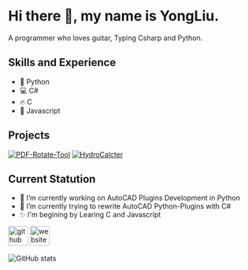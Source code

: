 # Hi there 👋, my name is YongLiu.
A programmer who loves guitar, Typing Csharp and Python.

## Skills and Experience
- 🐍 Python
- 💻 C#
- 🔥 C
- 🎈 Javascript

## Projects
[![PDF-Rotate-Tool](https://guitarliu.link/images/logo.svg "PDF-Rotate-Tool，一个在线旋转PDF的网站")](https://guitarliu.link)
[![HydroCalcter](https://hydrocalcter.pages.dev/images/logo.ico "HydroCalcter，一个在线厂站计算书及模型生成网站")](https://hydrocalcter.pages.dev/)

## Current Statution
- 🔭 I’m currently working on AutoCAD Plugins Development in Python
- 🌱 I’m currently trying to rewrite AutoCAD Python-Plugins with C#
- :sparkles: I'm begining by Learing C and Javascript

  
[<img src='https://cdn.jsdelivr.net/npm/simple-icons@3.0.1/icons/github.svg' alt='github' height='40'>](https://github.com/guitarliu) [<img src='https://cdn.jsdelivr.net/npm/simple-icons@3.0.1/icons/icloud.svg' alt='website' height='40'>](https://guitarliu.github.io/guitarliu.github.io)  

![GitHub stats](https://github-readme-stats.vercel.app/api?username=guitarliu&show_icons=true)

